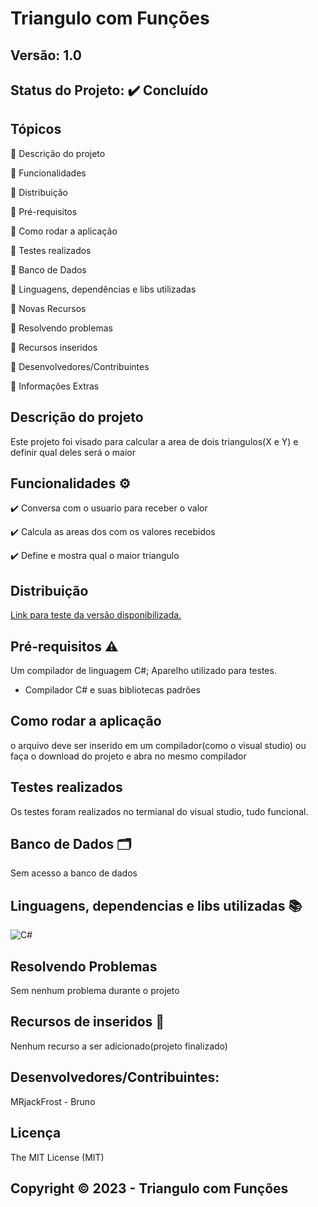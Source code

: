 # Triangulo com Funções
## Versão: 1.0 
## Status do Projeto: ✔️ Concluído

## Tópicos
🔹 Descrição do projeto

🔹 Funcionalidades

🔹 Distribuição

🔹 Pré-requisitos

🔹 Como rodar a aplicação

🔹 Testes realizados

🔹 Banco de Dados

🔹 Linguagens, dependências e libs utilizadas

🔹 Novas Recursos

🔹 Resolvendo problemas

🔹 Recursos inseridos 

🔹 Desenvolvedores/Contribuintes

🔹 Informações Extras

## Descrição do projeto
Este projeto foi visado para calcular a area de dois triangulos(X e Y) e definir qual deles será o maior

## Funcionalidades ⚙️
✔️ Conversa com o usuario para receber o valor

✔️ Calcula as areas dos com os valores recebidos

✔️ Define e mostra qual o maior triangulo

## Distribuição
[Link para teste da versão disponibilizada.](https://github.com/MRJackFrost/Triangulo_Classes/blob/master/Program.cs)

## Pré-requisitos ⚠️    
Um compilador de linguagem C#;
Aparelho utilizado para testes.
- Compilador C# e suas bibliotecas padrões

## Como rodar a aplicação 
o arquivo deve ser inserido em um compilador(como o visual studio) ou faça o download do projeto e abra no mesmo compilador

## Testes realizados
Os testes foram realizados no termianal do visual studio, tudo funcional.

## Banco de Dados 🗂️
Sem acesso a banco de dados

## Linguagens, dependencias e libs utilizadas 📚
![C#](https://img.shields.io/badge/C%23-239120?style=for-the-badge&logo=c-sharp&logoColor=white)

## Resolvendo Problemas 
Sem nenhum problema durante o projeto

## Recursos de inseridos 🧰
Nenhum recurso a ser adicionado(projeto finalizado)

## Desenvolvedores/Contribuintes:
MRjackFrost - Bruno

## Licença
The MIT License (MIT)

## Copyright ©️ 2023 - Triangulo com Funções
